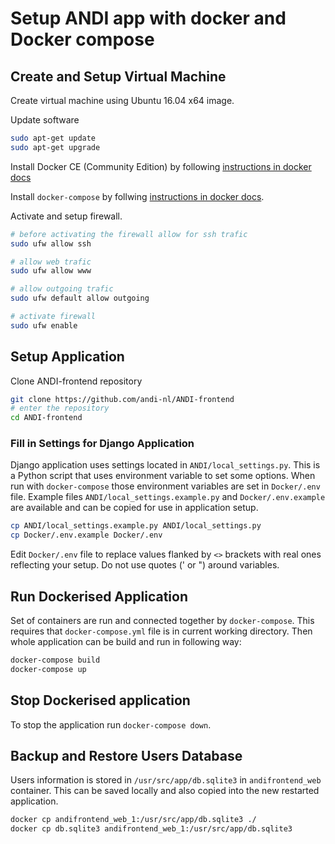 # Setup ANDI app with docker and Docker compose

## Create and Setup Virtual Machine
Create virtual machine using Ubuntu 16.04 x64 image.

Update software

```sh
sudo apt-get update
sudo apt-get upgrade
```

Install Docker CE (Community Edition) by following [instructions in docker docs](https://docs.docker.com/engine/installation/linux/ubuntu/)

Install `docker-compose` by follwing [instructions in docker docs](https://docs.docker.com/compose/install/).

Activate and setup firewall.
```sh
# before activating the firewall allow for ssh trafic
sudo ufw allow ssh

# allow web trafic
sudo ufw allow www

# allow outgoing trafic
sudo ufw default allow outgoing

# activate firewall
sudo ufw enable
```

## Setup Application
Clone ANDI-frontend repository
```sh
git clone https://github.com/andi-nl/ANDI-frontend
# enter the repository
cd ANDI-frontend
```

### Fill in Settings for Django Application
Django application uses settings located in `ANDI/local_settings.py`. This is a Python script that uses environment variable to set some options. When run with `docker-compose` those environment variables are set in `Docker/.env` file. Example files `ANDI/local_settings.example.py` and `Docker/.env.example` are available and can be copied for use in application setup.

```sh
cp ANDI/local_settings.example.py ANDI/local_settings.py
cp Docker/.env.example Docker/.env
```
Edit `Docker/.env` file to replace values flanked by `<>` brackets with real ones reflecting your setup. Do not use quotes (' or ") around variables.

## Run Dockerised Application

Set of containers are run and connected together by `docker-compose`. This requires that `docker-compose.yml` file is in current working directory. Then whole application can be build and run in following way:
```sh
docker-compose build
docker-compose up
```

## Stop Dockerised application
To stop the application run `docker-compose down`.

## Backup and Restore Users Database
Users information is stored in `/usr/src/app/db.sqlite3` in `andifrontend_web` container. This can be saved locally and also copied into the new restarted application.

```sh
docker cp andifrontend_web_1:/usr/src/app/db.sqlite3 ./
docker cp db.sqlite3 andifrontend_web_1:/usr/src/app/db.sqlite3
```
